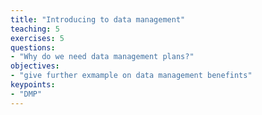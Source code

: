 ```yaml
---
title: "Introducing to data management"
teaching: 5
exercises: 5
questions:
- "Why do we need data management plans?"
objectives:
- "give further exmample on data management benefints" 
keypoints:
- "DMP"
---
```

